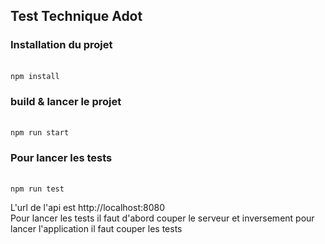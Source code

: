 <h2> Test Technique Adot </h2>
<h3>Installation du projet</h3> <br>
<code>npm install</code>

<h3>build & lancer le projet</h3><br>
<code>npm run start</code><br>

<h3>Pour lancer les tests</h3><br>
<code>npm run test</code>

L'url de l'api est http://localhost:8080 <br>
Pour lancer les tests il faut d'abord couper le serveur
et inversement pour lancer l'application il faut couper les tests
